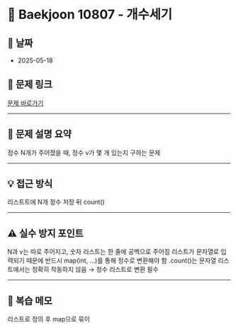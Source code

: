 # 📝 Baekjoon 10807 - 개수세기

## 📅 날짜
- 2025-05-18

## 🔗 문제 링크
[문제 바로가기](https://www.acmicpc.net/problem/10807)

---

## 📌 문제 설명 요약

정수 N개가 주어졌을 때, 정수 v가 몇 개 있는지 구하는 문제

---

## 💡 접근 방식

리스트트에 N개 정수 저장 뒤 count()

---

## ⚠️ 실수 방지 포인트

N과 v는 따로 주어지고, 숫자 리스트는 한 줄에 공백으로 주어짐
리스트가 문자열로 입력되기 때문에 반드시 map(int, ...)를 통해 정수로 변환해야 함
.count()는 문자열 리스트에서는 정확히 작동하지 않음 → 정수 리스트로 변환 필수


---

## 🧠 복습 메모

리스트로 정의 후 map으로 묶이
